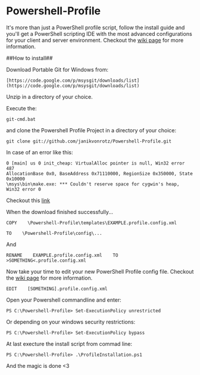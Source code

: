 Powershell-Profile
==================

It's more than just a PowerShell profile script, follow the install guide and you'll get a PowerShell scripting IDE with the most advanced configurations for your client and server environment.
Checkout the [wiki page](https://github.com/janikvonrotz/Powershell-Profile/wiki) for more information.

##How to install##

Download Portable Git for Windows from:

	[https://code.google.com/p/msysgit/downloads/list](https://code.google.com/p/msysgit/downloads/list)
	
Unzip in a directory of your choice.

Execute the:

	git-cmd.bat 
	
and clone the Powershell Profile Project in a directory of your choice:

	git clone git://github.com/janikvonrotz/Powershell-Profile.git

In case of an error like this:

	0 [main] us 0 init_cheap: VirtualAlloc pointer is null, Win32 error 487
	AllocationBase 0x0, BaseAddress 0x71110000, RegionSize 0x350000, State 0x10000
	\msys\bin\make.exe: *** Couldn't reserve space for cygwin's heap, Win32 error 0

Checkout this [link](http://support.code-red-tech.com/CodeRedWiki/VirtualAllocPointerNull)

When the download finished successfully...

	COPY    \Powershell-Profile\templates\EXAMPLE.profile.config.xml
	
	TO    \Powershell-Profile\config\... 
	
And 
	
	RENAME    EXAMPLE.profile.config.xml    TO    >SOMETHING<.profile.config.xml

Now take your time to edit your new PowerShell Profile config file.
Checkout the [wiki page](https://github.com/janikvonrotz/Powershell-Profile/wiki) for more information.

	EDIT    [SOMETHING].profile.config.xml
	
Open your Powershell commandline and enter:

	PS C:\Powershell-Profile> Set-ExecutionPolicy unrestricted
	
Or depending on your windows security restrictions:
	
	PS C:\Powershell-Profile> Set-ExecutionPolicy bypass

At last execture the install script from commad line:

	PS C:\Powershell-Profile> .\ProfileInstallation.ps1

And the magic is done <3


	
